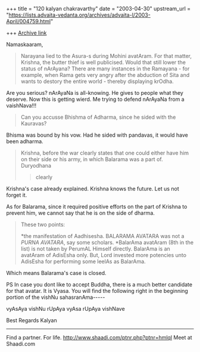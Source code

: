 +++
title = "120 kalyan chakravarthy"
date = "2003-04-30"
upstream_url = "https://lists.advaita-vedanta.org/archives/advaita-l/2003-April/004759.html"

+++
[Archive link](https://lists.advaita-vedanta.org/archives/advaita-l/2003-April/004759.html)

Namaskaaram,

>Narayana lied to the Asura-s during Mohini avatAram. For that matter,
>Krishna, the butter thief is well publicised. Would that still lower the
>status of nArAyana? There are many instances in the Ramayana - for example,
>when Rama gets very angry after the abduction of Sita and wants to destory
>the entire world - thereby displaying krOdha.

Are you serious? nArAyaNa is all-knowing. He gives to people what they
deserve. Now this is getting wierd. Me trying to defend nArAyaNa from a
vaishNava!!!

>Can you accusse Bhishma of Adharma, since he sided with the Kauravas?

Bhisma was bound by his vow. Had he sided with pandavas, it would have been
adharma.

>Krishna, before the war clearly states that one could either have him on
>their side or his army, in which Balarama was a part of. Duryodhana
> >clearly

Krishna's case already explained. Krishna knows the future. Let us not
forget it.

As for Balarama, since it required positive efforts on the part of Krishna
to prevent him, we cannot say that he is on the side of dharma.

>These two points:
>
>*the manifestation of Aadhisesha. BALARAMA AVATARA was not a _PURNA
>AVATARA_, say some scholars.
>*BalarAma avatAram (8th in the list) is not taken by PerumAL Himself
>directly. BalarAma is an avatAram of AdisEsha only. But, Lord invested more
>potencies unto AdisEsha for performing some leelAs as BalarAma.

Which means Balarama's case is closed.


PS In case you dont like to accept Buddha, there is a much better candidate
for that avatar. It is Vyasa. You will find the following right in the
beginning portion of the vishNu sahasranAma-----

vyAsAya vishNu rUpAya vyAsa rUpAya vishNave


Best Regards
Kalyan


_________________________________________________________________
Find a partner. For life. http://www.shaadi.com/ptnr.php?ptnr=hmlql
Meet at Shaadi.com

